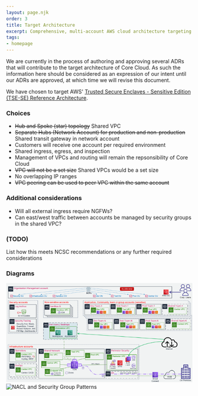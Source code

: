 ```yaml
---
layout: page.njk
order: 3
title: Target Architecture
excerpt: Comprehensive, multi-account AWS cloud architecture targeting sensitive level workloads
tags:
- homepage
---
```


We are currently in the process of authoring and approving several ADRs that will contribute to the target architecture of Core Cloud. As such the information here should be considered as an expression of our intent until our ADRs are approved, at which time we will revise this document.

We have chosen to target AWS' [Trusted Secure Enclaves -  Sensitive Edition (TSE-SE) Reference Architecture](https://github.com/aws-samples/landing-zone-accelerator-on-aws-for-tse-se/blob/main/architecture-doc/readme.md).

### Choices
* ~~Hub and Spoke (star) topology~~
Shared VPC
* ~~Separate Hubs (Network Account) for production and non-production~~
Shared transit gateway in network account
* Customers will receive one account per required environment
* Shared ingress, egress, and inspection
* Management of VPCs and routing will remain the repsonsibility of Core Cloud
* ~~VPC will not be a set size~~
Shared VPCs would be a set size
* No overlapping IP ranges
* ~~VPC peering can be used to peer VPC within the same account~~


### Additional considerations
* Will all external ingress require NGFWs?
* Can east/west traffic between accounts be managed by security groups in the shared VPC?

### (TODO)
List how this meets NCSC recommendations or any further required considerations
### Diagrams
![Shared VPC Architecture](https://github.com/aws-samples/landing-zone-accelerator-on-aws-for-tse-se/blob/main/architecture-doc/images/sensitive-central.png "Shared VPC Architecture")
![NACL and Security Group Patterns](https://github.com/aws-samples/landing-zone-accelerator-on-aws-for-tse-se/blob/main/architecture-doc/images/TSE-SE4.png "NACL and Security Group Patterns")